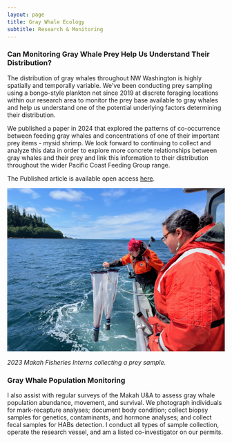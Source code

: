```yaml
---
layout: page
title: Gray Whale Ecology
subtitle: Research & Monitoring
---
```


### Can Monitoring Gray Whale Prey Help Us Understand Their Distribution?  

The distribution of gray whales throughout NW Washington is highly spatially and temporally variable. We've been conducting prey sampling using a bongo-style plankton net since 2019 at discrete foraging locations within our research area to monitor the prey base available to gray whales and help us understand one of the potential underlying factors determining their distribution.

We published a paper in 2024 that explored the patterns of co-occurrence between feeding gray whales and concentrations of one of their important prey items - mysid shrimp. We look forward to continuing to collect and analyze this data in order to explore more concrete relationships between gray whales and their prey and link this information to their distribution throughout the wider Pacific Coast Feeding Group range. 

The Published article is available open access [here](https://peerj.com/articles/16587/).


![](/assets/img/intern_net.JPG)

*2023 Makah Fisheries Interns collecting a prey sample.*

### Gray Whale Population Monitoring

I also assist with regular surveys of the Makah U&A to assess gray whale population abundance, movement, and survival. We photograph individuals for mark-recapture analyses; document body condition; collect biopsy samples for genetics, contaminants, and hormone analyses; and collect fecal samples for HABs detection. I conduct all types of sample collection, operate the research vessel, and am a listed co-investigator on our permits.


